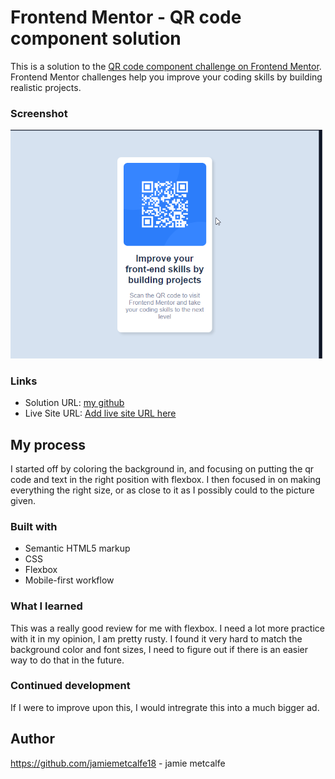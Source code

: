 # Frontend Mentor - QR code component solution

This is a solution to the [QR code component challenge on Frontend Mentor](https://www.frontendmentor.io/challenges/qr-code-component-iux_sIO_H). Frontend Mentor challenges help you improve your coding skills by building realistic projects. 

### Screenshot

![screenshot of project](https://raw.githubusercontent.com/jamiemetcalfe18/QR-code-challenge/main/screenshot.png)

### Links

- Solution URL: [my github](https://github.com/jamiemetcalfe18/QR-code-challenge)
- Live Site URL: [Add live site URL here](https://your-live-site-url.com)

## My process
I started off by coloring the background in, and focusing on putting the qr code and text in the right position with flexbox. I then focused in on making everything the right size, or as close to it as I possibly could to the picture given. 

### Built with

- Semantic HTML5 markup
- CSS
- Flexbox
- Mobile-first workflow

### What I learned
This was a really good review for me with flexbox. I need a lot more practice with it in my opinion, I am pretty rusty. I found it very hard to match the background color and font sizes, I need to figure out if there is an easier way to do that in the future. 

### Continued development
If I were to improve upon this, I would intregrate this into a much bigger ad. 

## Author
https://github.com/jamiemetcalfe18 - jamie metcalfe
